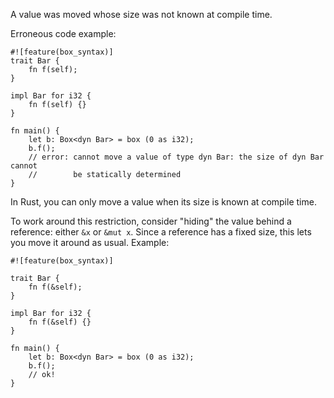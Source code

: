 A value was moved whose size was not known at compile time.

Erroneous code example:

```compile_fail,E0161
#![feature(box_syntax)]
trait Bar {
    fn f(self);
}

impl Bar for i32 {
    fn f(self) {}
}

fn main() {
    let b: Box<dyn Bar> = box (0 as i32);
    b.f();
    // error: cannot move a value of type dyn Bar: the size of dyn Bar cannot
    //        be statically determined
}
```

In Rust, you can only move a value when its size is known at compile time.

To work around this restriction, consider "hiding" the value behind a reference:
either `&x` or `&mut x`. Since a reference has a fixed size, this lets you move
it around as usual. Example:

```
#![feature(box_syntax)]

trait Bar {
    fn f(&self);
}

impl Bar for i32 {
    fn f(&self) {}
}

fn main() {
    let b: Box<dyn Bar> = box (0 as i32);
    b.f();
    // ok!
}
```
